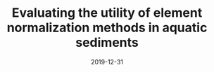 ---
abstract: ""
authors: ["admin", "Braden R. B. Gregory", "I. S. Spooner", "Christopher E. White", "Graham A. Gagnon"]
date: "2019-12-31"
doi: ""
featured: false
image:
  caption: ""
  focal_point: ""
  preview_only: false
projects: []
publication: "Journal of Paleolimnology (submitted)"
publication_short: ""
publication_types: ["2"]
summary: ""
tags: []
title: "Evaluating the utility of element normalization methods in aquatic sediments"
url_code: ""
url_dataset: ""
url_pdf: ""
url_poster: ""
url_project: ""
url_slides: ""
url_source: ""
url_video: ""
---